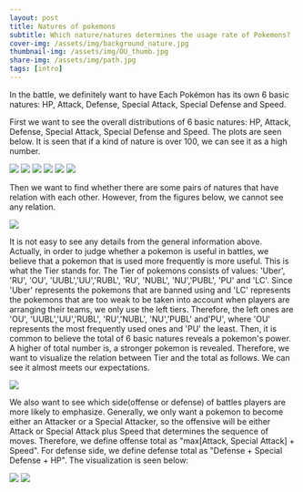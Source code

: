 ```yaml
---
layout: post
title: Natures of pokemons
subtitle: Which nature/natures determines the usage rate of Pokemons?
cover-img: /assets/img/background_nature.jpg
thumbnail-img: /assets/img/OU_thumb.jpg
share-img: /assets/img/path.jpg
tags: [intro]
---
```


In the battle, we definitely want to have Each Pokémon has its own 6 basic natures: HP, Attack, Defense, Special Attack, Special Defense and Speed.  

First we want to see the overall distributions of 6 basic natures: HP, Attack, Defense, Special Attack, Special Defense and Speed. The plots are seen below. It is seen that if a kind of nature is over 100, we can see it as a high number. 

<img src="../assets/img/HP_distribution.png"/>
<img src="../assets/img/Attack_distribution.png"/>
<img src="../assets/img/Defense_distribution.png"/>
<img src="../assets/img/Special_Attack_distribution.png"/>
<img src="../assets/img/Special_Defense_distribution.png"/>
<img src="../assets/img/Speed_distribution.png"/>

Then we want to find whether there are some pairs of natures that have relation with each other. However, from the figures below, we cannot see any relation.

<img src="../assets/img/Pair_relation.png"/>

It is not easy to see any details from the general information above. Actually, in order to judge whether a pokemon is useful in battles, we believe that a pokemon that is used more frequently is more useful. This is what the Tier stands for. The Tier of pokemons consists of values: 'Uber', 'RU', 'OU', 'UUBL','UU','RUBL', 'RU', 'NUBL', 'NU','PUBL', 'PU' and 'LC'. Since 'Uber' represents the pokemons that are banned using and 'LC' represents the pokemons that are too weak to be taken into account when players are arranging their teams, we only use the left tiers. Therefore, the left ones are 'OU', 'UUBL','UU','RUBL', 'RU','NUBL', 'NU','PUBL' and'PU', where 'OU' represents the most frequently used ones and 'PU' the least. Then, it is common to believe the total of 6 basic natures reveals a pokemon's power. A higher of total number is, a stronger pokemon is revealed. Therefore, we want to visualize the relation between Tier and the total as follows. We can see it almost meets our expectations.

<img src="../assets/img/Average_Total_by_Tier.png"/>

We also want to see which side(offense or defense) of battles players are more likely to emphasize. Generally, we only want a pokemon to become either an Attacker or a Special Attacker, so the offensive will be either Attack or Special Attack plus Speed that determines the sequence of moves. Therefore, we define offense total as "max[Attack, Special Attack] + Speed". For defense side, we define defense total as "Defense + Special Defense + HP". The visualization is seen below:

<img src="../assets/img/Average_Offense_Total_by_Tier.png"/>
<img src="../assets/img/Average_Defense_Total_by_Tier.png"/>
